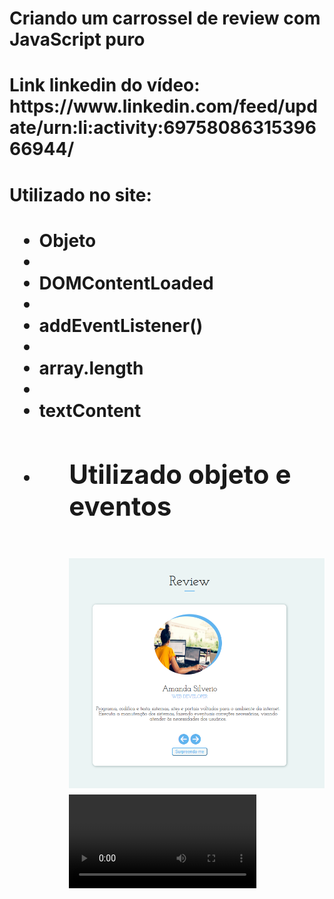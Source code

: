 <h1> Criando um carrossel de review com JavaScript puro <h1>

<h1> Link linkedin do vídeo: https://www.linkedin.com/feed/update/urn:li:activity:6975808631539666944/ <h1>

<h1> Utilizado no site:<h1>
<ul>
<li>Objeto<li>
<li>DOMContentLoaded<li>
<li>addEventListener()<li>
<li>array.length<li>
<li>textContent<li>
<ul>

<h2> Utilizado objeto e eventos <h2>

![alt-text](https://github.com/wevertonsantos/carrossel-Review/blob/main/review.png)
![Vídeo](https://github.com/wevertonsantos/carrossel-Review/blob/main/projetoreview.wmv)
